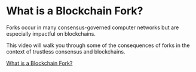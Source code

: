 # What is a Blockchain Fork?

  Forks occur in many consensus-governed computer networks but are especially impactful on blockchains.

  This video will walk you through some of the consequences of forks in the context of trustless consensus and blockchains.

  [What is a Blockchain Fork?](https://streamable.com/02rpw8)

 